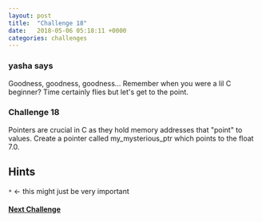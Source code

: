 ```yaml
---
layout: post
title:  "Challenge 18"
date:   2018-05-06 05:18:11 +0000
categories: challenges
---
```


### yasha says

Goodness, goodness, goodness... Remember when you were a lil C beginner? Time certainly flies but let's get to the point.

### Challenge 18
Pointers are crucial in C as they hold memory addresses that "point" to values. Create a pointer called my_mysterious_ptr which points to the float 7.0.

## Hints
`*` <- this might just be very important


#### [Next Challenge](/challenges/challenges/2018/05/06/challenge-19.html)
